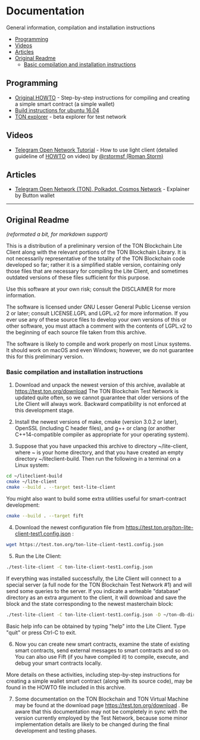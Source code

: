 # Documentation

General information, compilation and installation instructions

<!-- toc -->

- [Programming](#programming)
- [Videos](#videos)
- [Articles](#articles)
- [Original Readme](#original-readme)
  * [Basic compilation and installation instructions](#basic-compilation-and-installation-instructions)

<!-- tocstop -->

## Programming

- [Original HOWTO](/HOWTO.md) - Step-by-step instructions for compiling and creating a simple smart contract (a simple wallet)
- [Build instructions for ubuntu 16.04](https://github.com/copperbits/TON/blob/master/docs/ubuntu16.04.sh)
- [TON explorer](https://explorer.test.ton.cryptoprocessing.io) - beta explorer for test network

## Videos

- [Telegram Open Network Tutorial](https://www.youtube.com/watch?v=J7K2nq5lf7I&feature=youtu.be) - How to use light client (detailed guideline of [HOWTO](/HOWTO.md) on video) by [@rstormsf (Roman Storm)](https://twitter.com/rstormsf)

## Articles
- [Telegram Open Network (TON), Polkadot, Cosmos Network](https://medium.com/@buttonwallet/telegram-open-network-ton-polkadot-cosmos-network-future-of-blockchains-7b466b8f2e40) - Explainer by Button wallet

---
## Original Readme

_(reformated a bit, for markdown support)_

This is a distribution of a preliminary version of the TON Blockchain Lite Client along with the relevant portions of the TON Blockchain Library. It is not necessarily representative of the totality of the TON Blockchain code developed so far; rather it is a simplified stable version, containing only those files that are necessary for compiling the Lite Client, and sometimes outdated versions of these files sufficient for this purpose.

Use this software at your own risk; consult the DISCLAIMER for more information.

The software is licensed under GNU Lesser General Public License version 2 or later; consult LICENSE.LGPL and LGPL.v2 for more information. If you ever use any of these source files to develop your own versions of this or other software, you must attach a comment with the contents of LGPL.v2 to the beginning of each source file taken from this archive.

The software is likely to compile and work properly on most Linux systems. It should work on macOS and even Windows; however, we do not guarantee this for this preliminary version.

### Basic compilation and installation instructions

1. Download and unpack the newest version of this archive, available at
https://test.ton.org/download
The TON Blockchain Test Network is updated quite often, so we cannot guarantee that older versions of the Lite Client will always work. Backward compatibility is not enforced at this development stage.

2. Install the newest versions of make, cmake (version 3.0.2 or later), OpenSSL (including C header files), and g++ or clang (or another C++14-compatible compiler as appropriate for your operating system).

3. Suppose that you have unpacked this archive to directory ~/lite-client, where ~ is your home directory, and that you have created an empty directory ~/liteclient-build. Then run the following in a terminal on a Linux system:

  ```bash
  cd ~/liteclient-build
  cmake ~/lite-client
  cmake --build . --target test-lite-client
  ```
You might also want to build some extra utilities useful for smart-contract development:

  ```bash
  cmake --build . --target fift
  ```

4. Download the newest configuration file from https://test.ton.org/ton-lite-client-test1.config.json :

  ```bash
  wget https://test.ton.org/ton-lite-client-test1.config.json
  ```

5. Run the Lite Client:

  ```bash
  ./test-lite-client -C ton-lite-client-test1.config.json
  ```

  If everything was installed successfully, the Lite Client will connect to a special server (a full node for the TON Blockchain Test Network #1) and will send some queries to the server.
  If you indicate a writeable "database" directory as an extra argument to the client, it will download and save the block and the state corresponding to the newest masterchain block:

  ```bash
  ./test-lite-client -C ton-lite-client-test1.config.json -D ~/ton-db-dir
  ```
  Basic help info can be obtained by typing "help" into the Lite Client. Type "quit" or press Ctrl-C to exit.

6. Now you can create new smart contracts, examine the state of existing smart contracts, send external messages to smart contracts and so on. You can also use Fift (if you have compiled it) to compile, execute, and debug your smart contracts locally.

  More details on these activities, including step-by-step instructions for creating a simple wallet smart contract (along with its source code), may be found in the HOWTO file included in this archive.

7. Some documentation on the TON Blockchain and TON Virtual Machine may be found at the download page https://test.ton.org/download . Be aware that this documentation may not be completely in sync with the version currently employed by the Test Network, because some minor implementation details are likely to be changed during the final development and testing phases.
